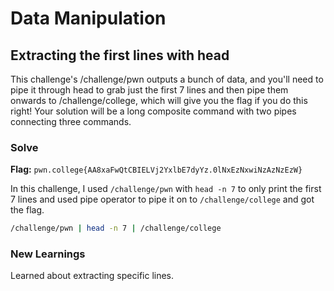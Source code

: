 # Data Manipulation

## Extracting the first lines with head
This challenge's /challenge/pwn outputs a bunch of data, and you'll need to pipe it through head to grab just the first 7 lines and then pipe them onwards to /challenge/college, which will give you the flag if you do this right! Your solution will be a long composite command with two pipes connecting three commands.

### Solve
**Flag:** `pwn.college{AA8xaFwQtCBIELVj2YxlbE7dyYz.0lNxEzNxwiNzAzNzEzW}`

In this challenge, I used ```/challenge/pwn``` with ```head -n 7``` to only print the first 7 lines and used pipe operator to pipe it on to ```/challenge/college``` and got the flag.

```bash
/challenge/pwn | head -n 7 | /challenge/college
```

### New Learnings
Learned about extracting specific lines.
